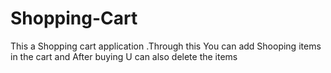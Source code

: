 # Shopping-Cart
This a Shopping cart application .Through this You can add Shooping items in the cart and After buying U can also delete the items
